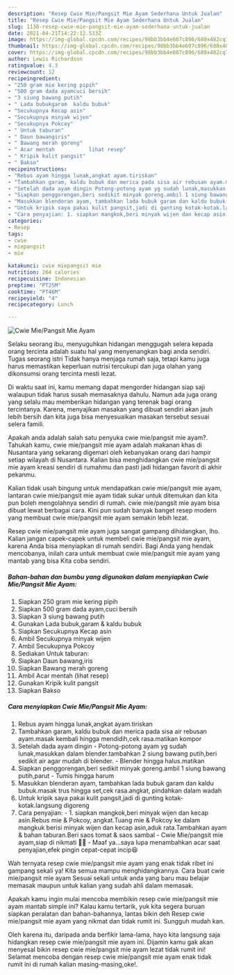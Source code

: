 ```yaml
---
description: "Resep Cwie Mie/Pangsit Mie Ayam Sederhana Untuk Jualan"
title: "Resep Cwie Mie/Pangsit Mie Ayam Sederhana Untuk Jualan"
slug: 1138-resep-cwie-mie-pangsit-mie-ayam-sederhana-untuk-jualan
date: 2021-04-21T14:22:12.533Z
image: https://img-global.cpcdn.com/recipes/98bb3bb4e607c896/680x482cq70/cwie-miepangsit-mie-ayam-foto-resep-utama.jpg
thumbnail: https://img-global.cpcdn.com/recipes/98bb3bb4e607c896/680x482cq70/cwie-miepangsit-mie-ayam-foto-resep-utama.jpg
cover: https://img-global.cpcdn.com/recipes/98bb3bb4e607c896/680x482cq70/cwie-miepangsit-mie-ayam-foto-resep-utama.jpg
author: Lewis Richardson
ratingvalue: 4.3
reviewcount: 12
recipeingredient:
- "250 gram mie kering pipih"
- "500 gram dada ayamcuci bersih"
- "3 siung bawang putih"
- " Lada bubukgaram  kaldu bubuk"
- "Secukupnya Kecap asin"
- "Secukupnya minyak wijen"
- "Secukupnya Pokcoy"
- " Untuk taburan"
- " Daun bawangiris"
- " Bawang merah goreng"
- " Acar mentah           lihat resep"
- " Kripik kulit pangsit"
- " Bakso"
recipeinstructions:
- "Rebus ayam hingga lunak,angkat ayam.tiriskan"
- "Tambahkan garam, kaldu bubuk dan merica pada sisa air rebusan ayam.masak kembali hingga mendidih,cek rasa.matikan kompor"
- "Setelah dada ayam dingin Potong-potong ayam yg sudah lunak,masukkan dalam blender.tambahkan 2 siung bawang putih,beri sedikit air agar mudah di blender. Blender hingga halus.matikan"
- "Siapkan penggorengan,beri sedikit minyak goreng.ambil 1 siung bawang putih,parut Tumis hingga harum"
- "Masukkan blenderan ayam, tambahkan lada bubuk garam dan kaldu bubuk.masak trus hingga set,cek rasa.angkat, pindahkan dalam wadah"
- "Untuk kripik saya pakai kulit pangsit,jadi di gunting kotak-kotak.langsung digoreng"
- "Cara penyajian: 1. siapkan mangkok,beri minyak wijen dan kecap asin.Rebus mie &amp; Pokcoy, angkat.Tuang mie &amp; Pokcoy ke dalam mangkuk berisi minyak wijen dan kecap asin,aduk rata.Tambahkan ayam &amp; bahan taburan.Beri saos tomat &amp; saos sambal Cwie Mie/pangsit mie ayam,siap di nikmati 🥰🥰 Maaf ya...saya lupa menambahkan acar saat penyajian,efek pingin cepat-cepat incip😆"
categories:
- Resep
tags:
- cwie
- miepangsit
- mie

katakunci: cwie miepangsit mie 
nutrition: 264 calories
recipecuisine: Indonesian
preptime: "PT25M"
cooktime: "PT46M"
recipeyield: "4"
recipecategory: Lunch

---
```



![Cwie Mie/Pangsit Mie Ayam](https://img-global.cpcdn.com/recipes/98bb3bb4e607c896/680x482cq70/cwie-miepangsit-mie-ayam-foto-resep-utama.jpg)

Selaku seorang ibu, menyuguhkan hidangan menggugah selera kepada orang tercinta adalah suatu hal yang menyenangkan bagi anda sendiri. Tugas seorang istri Tidak hanya menjaga rumah saja, tetapi kamu juga harus memastikan keperluan nutrisi tercukupi dan juga olahan yang dikonsumsi orang tercinta mesti lezat.

Di waktu  saat ini, kamu memang dapat mengorder hidangan siap saji walaupun tidak harus susah memasaknya dahulu. Namun ada juga orang yang selalu mau memberikan hidangan yang terenak bagi orang tercintanya. Karena, menyajikan masakan yang dibuat sendiri akan jauh lebih bersih dan kita juga bisa menyesuaikan masakan tersebut sesuai selera famili. 



Apakah anda adalah salah satu penyuka cwie mie/pangsit mie ayam?. Tahukah kamu, cwie mie/pangsit mie ayam adalah makanan khas di Nusantara yang sekarang digemari oleh kebanyakan orang dari hampir setiap wilayah di Nusantara. Kalian bisa menghidangkan cwie mie/pangsit mie ayam kreasi sendiri di rumahmu dan pasti jadi hidangan favorit di akhir pekanmu.

Kalian tidak usah bingung untuk mendapatkan cwie mie/pangsit mie ayam, lantaran cwie mie/pangsit mie ayam tidak sukar untuk ditemukan dan kita pun boleh mengolahnya sendiri di rumah. cwie mie/pangsit mie ayam bisa dibuat lewat berbagai cara. Kini pun sudah banyak banget resep modern yang membuat cwie mie/pangsit mie ayam semakin lebih lezat.

Resep cwie mie/pangsit mie ayam juga sangat gampang dihidangkan, lho. Kalian jangan capek-capek untuk membeli cwie mie/pangsit mie ayam, karena Anda bisa menyiapkan di rumah sendiri. Bagi Anda yang hendak mencobanya, inilah cara untuk membuat cwie mie/pangsit mie ayam yang mantab yang bisa Kita coba sendiri.

<!--inarticleads1-->

##### Bahan-bahan dan bumbu yang digunakan dalam menyiapkan Cwie Mie/Pangsit Mie Ayam:

1. Siapkan 250 gram mie kering pipih
1. Siapkan 500 gram dada ayam,cuci bersih
1. Siapkan 3 siung bawang putih
1. Gunakan  Lada bubuk,garam &amp; kaldu bubuk
1. Siapkan Secukupnya Kecap asin
1. Ambil Secukupnya minyak wijen
1. Ambil Secukupnya Pokcoy
1. Sediakan  Untuk taburan:
1. Siapkan  Daun bawang,iris
1. Siapkan  Bawang merah goreng
1. Ambil  Acar mentah           (lihat resep)
1. Gunakan  Kripik kulit pangsit
1. Siapkan  Bakso




<!--inarticleads2-->

##### Cara menyiapkan Cwie Mie/Pangsit Mie Ayam:

1. Rebus ayam hingga lunak,angkat ayam.tiriskan
1. Tambahkan garam, kaldu bubuk dan merica pada sisa air rebusan ayam.masak kembali hingga mendidih,cek rasa.matikan kompor
1. Setelah dada ayam dingin - Potong-potong ayam yg sudah lunak,masukkan dalam blender.tambahkan 2 siung bawang putih,beri sedikit air agar mudah di blender. - Blender hingga halus.matikan
1. Siapkan penggorengan,beri sedikit minyak goreng.ambil 1 siung bawang putih,parut - Tumis hingga harum
1. Masukkan blenderan ayam, tambahkan lada bubuk garam dan kaldu bubuk.masak trus hingga set,cek rasa.angkat, pindahkan dalam wadah
1. Untuk kripik saya pakai kulit pangsit,jadi di gunting kotak-kotak.langsung digoreng
1. Cara penyajian: - 1. siapkan mangkok,beri minyak wijen dan kecap asin.Rebus mie &amp; Pokcoy, angkat.Tuang mie &amp; Pokcoy ke dalam mangkuk berisi minyak wijen dan kecap asin,aduk rata.Tambahkan ayam &amp; bahan taburan.Beri saos tomat &amp; saos sambal - Cwie Mie/pangsit mie ayam,siap di nikmati 🥰🥰 - Maaf ya...saya lupa menambahkan acar saat penyajian,efek pingin cepat-cepat incip😆




Wah ternyata resep cwie mie/pangsit mie ayam yang enak tidak ribet ini gampang sekali ya! Kita semua mampu menghidangkannya. Cara buat cwie mie/pangsit mie ayam Sesuai sekali untuk anda yang baru mau belajar memasak maupun untuk kalian yang sudah ahli dalam memasak.

Apakah kamu ingin mulai mencoba membikin resep cwie mie/pangsit mie ayam mantab simple ini? Kalau kamu tertarik, yuk kita segera buruan siapkan peralatan dan bahan-bahannya, lantas bikin deh Resep cwie mie/pangsit mie ayam yang nikmat dan tidak rumit ini. Sungguh mudah kan. 

Oleh karena itu, daripada anda berfikir lama-lama, hayo kita langsung saja hidangkan resep cwie mie/pangsit mie ayam ini. Dijamin kamu gak akan menyesal bikin resep cwie mie/pangsit mie ayam lezat tidak rumit ini! Selamat mencoba dengan resep cwie mie/pangsit mie ayam enak tidak rumit ini di rumah kalian masing-masing,oke!.

